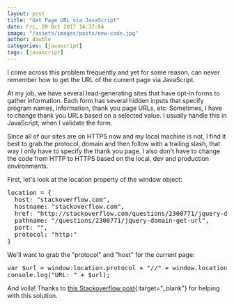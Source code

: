 ```yaml
---
layout: post
title: "Get Page URL via JavaScript"
date: Fri, 20 Oct 2017 14:37:04
image: "/assets/images/posts/new-code.jpg"
author: dauble
categories: [javascript]
tags: [javascript]
---
```

I come across this problem frequently and yet for some reason, can never remember how to get the URL of the current page via JavaScript.

At my job, we have several lead-generating sites that have opt-in forms to gather information. Each form has several hidden inputs that specify program names, information, thank you page URLs, etc. Sometimes, I have to change thank you URLs based on a selected value. I usually handle this in JavaScript, when I validate the form.

Since all of our sites are on HTTPS now and my local machine is not, I find it best to grab the protocol, domain and then follow with a trailing slash, that way I only have to specify the thank you page. I also don't have to change the code from HTTP to HTTPS based on the local, dev and production environments.

First, let's look at the location property of the window object:
<pre>location = {
  host: "stackoverflow.com",
  hostname: "stackoverflow.com",
  href: "http://stackoverflow.com/questions/2300771/jquery-domain-get-url",
  pathname: "/questions/2300771/jquery-domain-get-url",
  port: "",
  protocol: "http:"
}</pre>

We'll want to grab the "protocol" and "host" for the current page:
<pre>var $url = window.location.protocol + "//" + window.location.host + "/" + "thank-you/";
console.log("URL: " + $url);</pre>

And voila! Thanks to [this Stackoverflow post](https://stackoverflow.com/questions/2300771/jquery-domain-get-url){:target="_blank"} for helping with this solution.